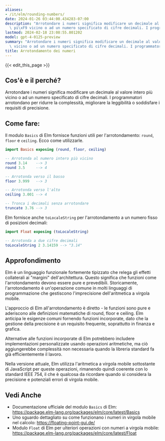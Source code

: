 ```yaml
---
aliases:
- /it/elm/rounding-numbers/
date: 2024-01-26 03:44:00.434283-07:00
description: "Arrotondare i numeri significa modificare un decimale al valore intero\
  \ pi\xF9 vicino o ad un numero specificato di cifre decimali. I programmatori\u2026"
lastmod: 2024-02-18 23:08:55.801202
model: gpt-4-0125-preview
summary: "Arrotondare i numeri significa modificare un decimale al valore intero pi\xF9\
  \ vicino o ad un numero specificato di cifre decimali. I programmatori\u2026"
title: Arrotondamento dei numeri
---
```


{{< edit_this_page >}}

## Cos'è e il perché?

Arrotondare i numeri significa modificare un decimale al valore intero più vicino o ad un numero specificato di cifre decimali. I programmatori arrotondano per ridurre la complessità, migliorare la leggibilità o soddisfare i requisiti di precisione.

## Come fare:

Il modulo `Basics` di Elm fornisce funzioni utili per l'arrotondamento: `round`, `floor` e `ceiling`. Ecco come utilizzarle.

```elm
import Basics exposing (round, floor, ceiling)

-- Arrotonda al numero intero più vicino
round 3.14    --> 3
round 3.5     --> 4

-- Arrotonda verso il basso
floor 3.999   --> 3

-- Arrotonda verso l'alto
ceiling 3.001 --> 4

-- Tronca i decimali senza arrotondare
truncate 3.76 --> 3
```

Elm fornisce anche `toLocaleString` per l'arrotondamento a un numero fisso di posizioni decimali:

```elm
import Float exposing (toLocaleString)

-- Arrotonda a due cifre decimali
toLocaleString 2 3.14159 --> "3.14"
```

## Approfondimento

Elm è un linguaggio funzionale fortemente tipizzato che relega gli effetti collaterali ai "margini" dell'architettura. Questo significa che funzioni come l'arrotondamento devono essere pure e prevedibili. Storicamente, l'arrotondamento è un'operazione comune in molti linguaggi di programmazione che gestiscono l'imprecisione dell'aritmetica a virgola mobile.

L'approccio di Elm all'arrotondamento è diretto - le funzioni sono pure e aderiscono alle definizioni matematiche di round, floor e ceiling. Elm anticipa le esigenze comuni fornendo funzioni incorporate, dato che la gestione della precisione è un requisito frequente, soprattutto in finanza e grafica.

Alternative alle funzioni incorporate di Elm potrebbero includere implementazioni personalizzate usando operazioni aritmetiche, ma ciò aggiungerebbe complessità non necessaria quando la libreria standard fa già efficientemente il lavoro.

Nella versione attuale, Elm utilizza l'aritmetica a virgola mobile sottostante di JavaScript per queste operazioni, rimanendo quindi coerente con lo standard IEEE 754, il che è qualcosa da ricordare quando si considera la precisione e potenziali errori di virgola mobile.

## Vedi Anche

- Documentazione ufficiale del modulo `Basics` di Elm: https://package.elm-lang.org/packages/elm/core/latest/Basics
- Uno sguardo dettagliato su come funzionano i numeri in virgola mobile nel calcolo: https://floating-point-gui.de/
- Modulo `Float` di Elm per ulteriori operazioni con numeri a virgola mobile: https://package.elm-lang.org/packages/elm/core/latest/Float
